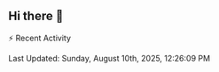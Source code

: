 ## Hi there 👋

⚡ Recent Activity
<!--RECENT_ACTIVITY:start-->
<!--RECENT_ACTIVITY:end-->
<!--RECENT_ACTIVITY:last_update-->
Last Updated: Sunday, August 10th, 2025, 12:26:09 PM
<!--RECENT_ACTIVITY:last_update_end-->
